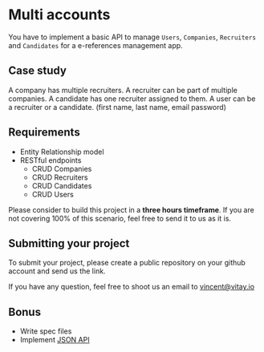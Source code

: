 # Multi accounts

You have to implement a basic API to manage `Users`, `Companies`, `Recruiters` and `Candidates` for a e-references management app.

## Case study

A company has multiple recruiters.
A recruiter can be part of multiple companies.
A candidate has one recruiter assigned to them.
A user can be a recruiter or a candidate. (first name, last name, email password)


## Requirements

- Entity Relationship model
- RESTful endpoints
  - CRUD Companies
  - CRUD Recruiters
  - CRUD Candidates
  - CRUD Users

Please consider to build this project in a **three hours timeframe**. If you are not covering 100% of this scenario, feel free to send it to us as it is.

## Submitting your project

To submit your project, please create a public repository on your github account and send us the link.

If you have any question, feel free to shoot us an email to [vincent@vitay.io](mailto:vincent@vitay.io)

## Bonus

- Write spec files
- Implement [JSON API](http://jsonapi.org/)
